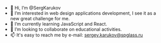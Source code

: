 - 👋 Hi, I’m @SergKarukov
- 👀 I’m interested in web design applications development, I see it as a new great challenge for me. 
- 🌱 I’m currently learning JavaScript and React.
- 💞️ I’m looking to collaborate on educational activities.
- 📫 It's easy to reach me by e-mail:  sergey.karukov@spglass.ru

<!---
SergKarukov/SergKarukov is a ✨ special ✨ repository because its `README.md` (this file) appears on your GitHub profile.
You can click the Preview link to take a look at your changes.
--->
